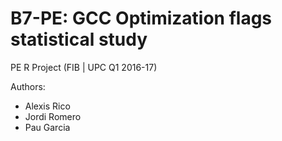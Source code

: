 # B7-PE: GCC Optimization flags statistical study
PE R Project (FIB | UPC Q1 2016-17)

Authors:

- Alexis Rico
- Jordi Romero
- Pau Garcia
